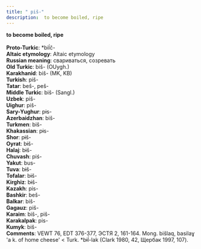 ```yaml
---
title: " piš-"
description:  to become boiled, ripe
---
```

<p data-pagefind-weight="0.5">
<strong> to become boiled, ripe</strong><br><br>
<strong>Proto-Turkic</strong>:  *biĺč-<br>
<strong>Altaic etymology</strong>:  Altaic etymology<br>
<strong>Russian meaning</strong>:  свариваться, созревать<br>
<strong>Old Turkic</strong>:  biš- (OUygh.)<br>
<strong>Karakhanid</strong>:  biš- (MK, KB)<br>
<strong>Turkish</strong>:  piš-<br>
<strong>Tatar</strong>:  beš-, peš-<br>
<strong>Middle Turkic</strong>:  biš- (Sangl.)<br>
<strong>Uzbek</strong>:  piš-<br>
<strong>Uighur</strong>:  piš-<br>
<strong>Sary-Yughur</strong>:  pɨs-<br>
<strong>Azerbaidzhan</strong>:  biš-<br>
<strong>Turkmen</strong>:  biš-<br>
<strong>Khakassian</strong>:  pɨs-<br>
<strong>Shor</strong>:  pɨš-<br>
<strong>Oyrat</strong>:  bɨš-<br>
<strong>Halaj</strong>:  bɨš-<br>
<strong>Chuvash</strong>:  piś-<br>
<strong>Yakut</strong>:  bus-<br>
<strong>Tuva</strong>:  bɨš-<br>
<strong>Tofalar</strong>:  bɨš-<br>
<strong>Kirghiz</strong>:  bɨš-<br>
<strong>Kazakh</strong>:  pis-<br>
<strong>Bashkir</strong>:  beš-<br>
<strong>Balkar</strong>:  biš-<br>
<strong>Gagauz</strong>:  piš-<br>
<strong>Karaim</strong>:  biš-, piš-<br>
<strong>Karakalpak</strong>:  pis-<br>
<strong>Kumyk</strong>:  biš-<br>
<strong>Comments</strong>:  VEWT 76, EDT 376-377, ЭСТЯ 2, 161-164. Mong. bišlaq, basilaɣ 'a k. of home cheese' < Turk. *bɨĺ-lak (Clark 1980, 42, Щербак 1997, 107).<br>

</p>
